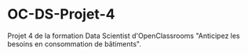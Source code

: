 # OC-DS-Projet-4
Projet 4 de la formation Data Scientist d'OpenClassrooms "Anticipez les besoins en consommation de bâtiments".
